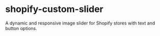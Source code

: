 # shopify-custom-slider
A dynamic and responsive image slider for Shopify stores with text and button options.
